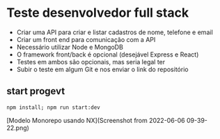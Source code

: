 

# Teste desenvolvedor full stack
- Criar uma API para criar e listar cadastros de nome, telefone e email
- Criar um front end para comunicação com a API
- Necessário utilizar Node e MongoDB
- O framework front/back é opcional (desejável Express e React)
- Testes em ambos são opcionais, mas seria legal ter
- Subir o teste em algum Git e nos enviar o link do repositório

## start progevt
```npm install; npm run start:dev```

[Modelo Monorepo usando NX](Screenshot from 2022-06-06 09-39-22.png)

